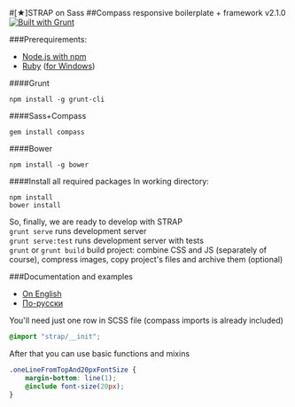 #\[★\]STRAP on Sass
##Compass responsive boilerplate + framework v2.1.0
[![Built with Grunt](https://cdn.gruntjs.com/builtwith.png)](http://gruntjs.com/)


###Prerequirements:
* [Node.js with npm](http://nodejs.org/)
* [Ruby](https://www.ruby-lang.org) ([for Windows](http://rubyinstaller.org/))

####Grunt
```shell
npm install -g grunt-cli
```
####Sass+Compass
```shell
gem install compass
```
####Bower
```shell
npm install -g bower
```
####Install all required packages
In working directory:
```shell
npm install
bower install
```


So, finally, we are ready to develop with STRAP  
`grunt serve` runs development server  
`grunt serve:test` runs development server with tests  
`grunt` or `grunt build` build project: combine CSS and JS (separately of course), compress images, copy project's files and archive them (optional)


###Documentation and examples
* [On English](http://pfrankov.github.io/strap/?lang=en)  
* [По-русски](http://pfrankov.github.io/strap/)

You'll need just one row in SCSS file (compass imports is already included)
```scss
@import "strap/__init";
```

After that you can use basic functions and mixins
```scss
.oneLineFromTopAnd20pxFontSize {
	margin-bottom: line(1);
	@include font-size(20px);
}
```